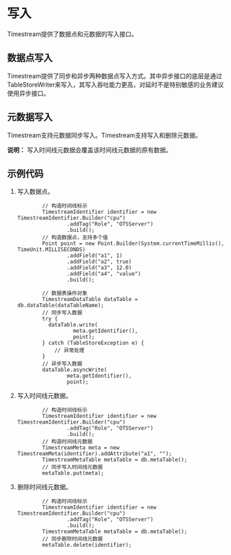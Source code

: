 # 写入

Timestream提供了数据点和元数据的写入接口。

## 数据点写入

Timestream提供了同步和异步两种数据点写入方式。其中异步接口的底层是通过TableStoreWriter来写入，其写入吞吐能力更高，对延时不是特别敏感的业务建议使用异步接口。

## 元数据写入

Timestream支持元数据同步写入。Timestream支持写入和删除元数据。

**说明：** 写入时间线元数据会覆盖该时间线元数据的原有数据。

## 示例代码

1.  写入数据点。

    ```
            // 构造时间线标示
            TimestreamIdentifier identifier = new TimestreamIdentifier.Builder("cpu")
                    .addTag("Role", "OTSServer")
                    .build();
            // 构造数据点，支持多个值
            Point point = new Point.Builder(System.currentTimeMillis(), TimeUnit.MILLISECONDS)
                    .addField("a1", 1)
                    .addField("a2", true)
                    .addField("a3", 12.0)
                    .addField("a4", "value")
                    .build();
    
            // 数据表操作对象
            TimestreamDataTable dataTable = db.dataTable(dataTableName);
            // 同步写入数据
            try {
              dataTable.write(
                      meta.getIdentifier(),
                      point);
            } catch (TableStoreException e) {
                // 异常处理
            }
            // 异步写入数据
            dataTable.asyncWrite(
                    meta.getIdentifier(),
                    point);
    ```

2.  写入时间线元数据。

    ```
            // 构造时间线标示
            TimestreamIdentifier identifier = new TimestreamIdentifier.Builder("cpu")
                    .addTag("Role", "OTSServer")
                    .build();
            // 构造时间线元数据
            TimestreamMeta meta = new TimestreamMeta(identifier).addAttribute("a1", "");
            TimestreamMetaTable metaTable = db.metaTable();
            // 同步写入时间线元数据
            metaTable.put(meta);
    ```

3.  删除时间线元数据。

    ```
            // 构造时间线标示
            TimestreamIdentifier identifier = new TimestreamIdentifier.Builder("cpu")
                    .addTag("Role", "OTSServer")
                    .build();
            TimestreamMetaTable metaTable = db.metaTable();
            // 同步删除时间线元数据
            metaTable.delete(identifier);
    ```


